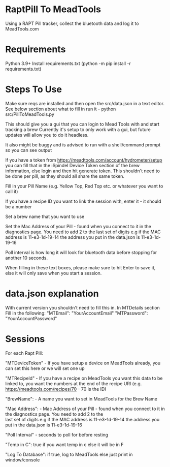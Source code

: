# RaptPill To MeadTools
Using a RAPT Pill tracker, collect the bluetooth data and log it to MeadTools.com

# Requirements
Python 3.9+
Install requirements.txt (python -m pip install -r requirements.txt)



# Steps To Use
Make sure reqs are installed and then open the src/data.json in a text editor. 
See below section about what to fill in 
run it - 
python src/PillToMeadTools.py

This should give you a gui that you can login to Mead Tools with and start tracking a brew
Currently it's setup to only work with a gui, but future updates will allow you to do it headless.

It also might be buggy and is advised to run with a shell/command prompt so you can see output

If you have a token from https://meadtools.com/account/hydrometer/setup you can fill that in the iSpindel Device Token section of the brew information, else login and then hit generate token. This shouldn't need to be done per pill, as they should all share the same token.

Fill in your Pill Name (e.g. Yellow Top, Red Top etc. or whatever you want to call it)


If you have a recipe ID you want to link the session with, enter it - it should be a number


Set a brew name that you want to use


Set the  Mac Address of your Pill - found when you connect to it in the diagnostics page. You need to add 2 to the last set of digits e.g if the MAC address is 11-e3-1d-19-14 the address you put in the data.json is 11-e3-1d-19-16 


Poll interval is how long it will look for bluetooth data before stopping for another 10 seconds. 

When filling in these text boxes, please make sure to hit Enter to save it, else it will only save when you start a session.


# data.json explanation
With current version you shouldn't need to fill this in.
In MTDetails section Fill in the following:
"MTEmail": "YourAccountEmail"
"MTPassword": "YourAccountPassword"

# Sessions
For each Rapt Pill:

"MTDeviceToken" - If you have setup a device on MeadTools already, you can set this here or we will set one up

"MTRecipeId" - If you have a recipe on MeadTools you want this data to be linked to, you want the numbers at the end of the recipe URl (e.g. https://meadtools.com/recipes/70 - 70 is the ID)

"BrewName": - A name you want to set in MeadTools for the Brew Name

"Mac Address": - Mac Address of your Pill - found when you connect to it in the diagnostics page. You need to add 2 to the  
                last set of digits e.g if the MAC address is 11-e3-1d-19-14 the address you put in the data.json is 11-e3-1d-19-16 

"Poll Interval" - seconds to poll for before resting

"Temp in C": true if you want temp in c else it will be in F

"Log To Database": if true, log to MeadTools else just print in window/console

